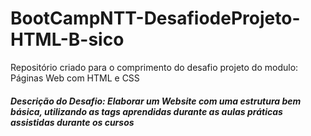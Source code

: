 # BootCampNTT-DesafiodeProjeto-HTML-B-sico
Repositório criado para o comprimento do desafio projeto do modulo: Páginas Web com HTML e CSS
##### Descrição do Desafio: Elaborar um Website com uma estrutura bem básica, utilizando as tags aprendidas durante as aulas práticas assistidas durante os cursos
